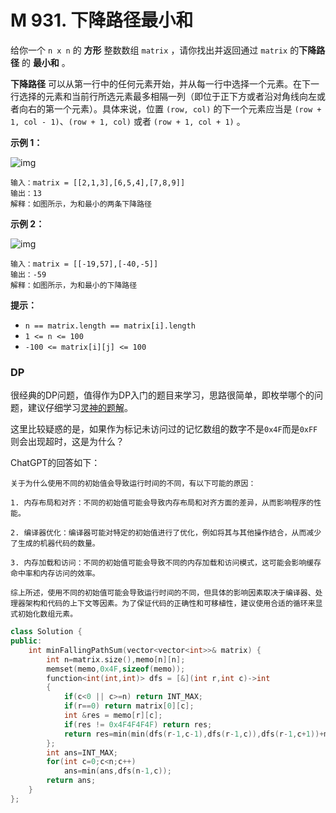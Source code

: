 # M 931. 下降路径最小和

给你一个 `n x n` 的 **方形** 整数数组 `matrix` ，请你找出并返回通过 `matrix` 的**下降路径** 的 **最小和** 。

**下降路径** 可以从第一行中的任何元素开始，并从每一行中选择一个元素。在下一行选择的元素和当前行所选元素最多相隔一列（即位于正下方或者沿对角线向左或者向右的第一个元素）。具体来说，位置 `(row, col)` 的下一个元素应当是 `(row + 1, col - 1)`、`(row + 1, col)` 或者 `(row + 1, col + 1)` 。

 

**示例 1：**

![img](https://assets.leetcode.com/uploads/2021/11/03/failing1-grid.jpg)

```
输入：matrix = [[2,1,3],[6,5,4],[7,8,9]]
输出：13
解释：如图所示，为和最小的两条下降路径
```

**示例 2：**

![img](https://assets.leetcode.com/uploads/2021/11/03/failing2-grid.jpg)

```
输入：matrix = [[-19,57],[-40,-5]]
输出：-59
解释：如图所示，为和最小的下降路径
```

 

**提示：**

- `n == matrix.length == matrix[i].length`
- `1 <= n <= 100`
- `-100 <= matrix[i][j] <= 100`



### DP

很经典的DP问题，值得作为DP入门的题目来学习，思路很简单，即枚举哪个的问题，建议仔细学习[灵神的题解](https://leetcode.cn/problems/minimum-falling-path-sum/solutions/2341851/cong-di-gui-dao-di-tui-jiao-ni-yi-bu-bu-2cwkb/)。

这里比较疑惑的是，如果作为标记未访问过的记忆数组的数字不是`0x4F`而是`0xFF`则会出现超时，这是为什么？

ChatGPT的回答如下：

```chatgpt
关于为什么使用不同的初始值会导致运行时间的不同，有以下可能的原因：

1. 内存布局和对齐：不同的初始值可能会导致内存布局和对齐方面的差异，从而影响程序的性能。

2. 编译器优化：编译器可能对特定的初始值进行了优化，例如将其与其他操作结合，从而减少了生成的机器代码的数量。

3. 内存加载和访问：不同的初始值可能会导致不同的内存加载和访问模式，这可能会影响缓存命中率和内存访问的效率。

综上所述，使用不同的初始值可能会导致运行时间的不同，但具体的影响因素取决于编译器、处理器架构和代码的上下文等因素。为了保证代码的正确性和可移植性，建议使用合适的循环来显式初始化数组元素。
```



```cpp
class Solution {
public:
    int minFallingPathSum(vector<vector<int>>& matrix) {
        int n=matrix.size(),memo[n][n];
        memset(memo,0x4F,sizeof(memo));
        function<int(int,int)> dfs = [&](int r,int c)->int 
        {
            if(c<0 || c>=n) return INT_MAX;
            if(r==0) return matrix[0][c];
            int &res = memo[r][c];
            if(res != 0x4F4F4F4F) return res;
            return res=min(min(dfs(r-1,c-1),dfs(r-1,c)),dfs(r-1,c+1))+matrix[r][c];
        };
        int ans=INT_MAX;
        for(int c=0;c<n;c++)
            ans=min(ans,dfs(n-1,c));
        return ans;
    }
};
```


